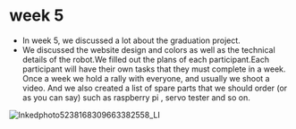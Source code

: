# week 5
* In week 5, we discussed a lot about the graduation project.
* We discussed the website design and colors as well as the technical details of the robot.We filled out the plans of each participant.Each participant will have their own tasks that they must complete in a week.
Once a week we hold a rally with everyone, and usually we shoot a video. And we also created a list of spare parts that we should order (or as you can say) such as raspberry pi , servo tester and so on.

![Inkedphoto5238168309663382558_LI](https://user-images.githubusercontent.com/49300151/157292870-23d42a46-ca38-4dad-bfcb-7fa28e12af80.jpg)
 
